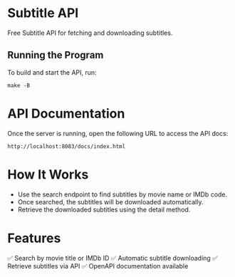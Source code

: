 # Subtitle API  
Free Subtitle API for fetching and downloading subtitles.

## Running the Program  
To build and start the API, run:  
```
make -B
```

# API Documentation
Once the server is running, open the following URL to access the API docs:

```
http://localhost:8083/docs/index.html
```

# How It Works

- Use the search endpoint to find subtitles by movie name or IMDb code.
- Once searched, the subtitles will be downloaded automatically.
- Retrieve the downloaded subtitles using the detail method.

# Features
✅ Search by movie title or IMDb ID
✅ Automatic subtitle downloading
✅ Retrieve subtitles via API
✅ OpenAPI documentation available

